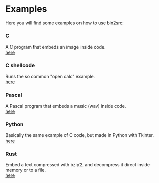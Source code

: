 # Examples

Here you will find some examples on how to use bin2src:

### C

A C program that embeds an image inside code.   
[here][1]

### C shellcode

Runs the so common "open calc" example.  
[here][2]


### Pascal

A Pascal program that embeds a music (wav) inside code.  
[here][3]


### Python

Basically the same example of C code, but made in Python with Tkinter.  
[here][4]

### Rust

Embed a text compressed with bzip2, and decompress it direct inside memory or to a file.  
[here][5]

[1]: ./c
[2]: ./cshell
[3]: ./pascal
[4]: ./python
[5]: ./rust
